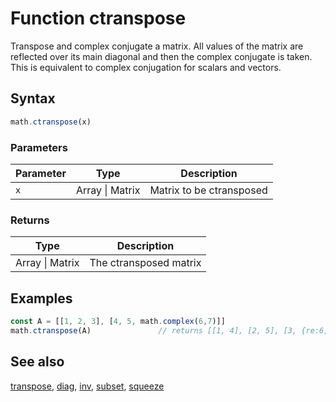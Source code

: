 <!-- Note: This file is automatically generated from source code comments. Changes made in this file will be overridden. -->
# Function ctranspose
Transpose and complex conjugate a matrix. All values of the matrix are
reflected over its main diagonal and then the complex conjugate is
taken. This is equivalent to complex conjugation for scalars and
vectors.
## Syntax
```js
math.ctranspose(x)
```
### Parameters
Parameter | Type | Description
--------- | ---- | -----------
`x` | Array &#124; Matrix | Matrix to be ctransposed
### Returns
Type | Description
---- | -----------
Array &#124; Matrix | The ctransposed matrix
## Examples
```js
const A = [[1, 2, 3], [4, 5, math.complex(6,7)]]
math.ctranspose(A)               // returns [[1, 4], [2, 5], [3, {re:6,im:7}]]
```
## See also
[transpose](transpose.md),
[diag](diag.md),
[inv](inv.md),
[subset](subset.md),
[squeeze](squeeze.md)
